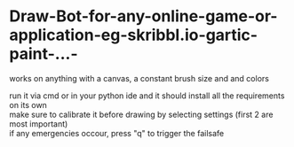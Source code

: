 # Draw-Bot-for-any-online-game-or-application-eg-skribbl.io-gartic-paint-...-
works on anything with a canvas, a constant brush size and and colors

run it via cmd or in your python ide and it should install all the requirements on its own\
make sure to calibrate it before drawing by selecting settings (first 2 are most important)\
if any emergencies occour, press "q" to trigger the failsafe

